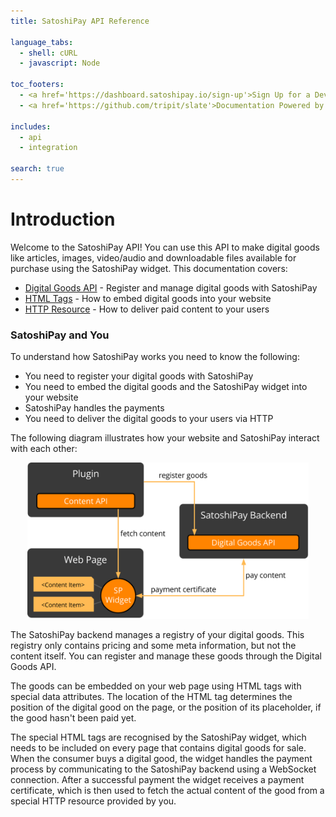 ```yaml
---
title: SatoshiPay API Reference

language_tabs:
  - shell: cURL
  - javascript: Node

toc_footers:
  - <a href='https://dashboard.satoshipay.io/sign-up'>Sign Up for a Developer Key</a>
  - <a href='https://github.com/tripit/slate'>Documentation Powered by Slate</a>

includes:
  - api
  - integration

search: true
---
```


# Introduction

Welcome to the SatoshiPay API! You can use this API to make digital goods like articles, images, video/audio and downloadable files available for purchase using the SatoshiPay widget. This documentation covers:

* [Digital Goods API](#digital-goods-api) - Register and manage digital goods with SatoshiPay
* [HTML Tags](#content-items) - How to embed digital goods into your website
* [HTTP Resource](#content-api) - How to deliver paid content to your users

### SatoshiPay and You

To understand how SatoshiPay works you need to know the following:

* You need to register your digital goods with SatoshiPay
* You need to embed the digital goods and the SatoshiPay widget into your website
* SatoshiPay handles the payments
* You need to deliver the digital goods to your users via HTTP

The following diagram illustrates how your website and SatoshiPay interact with each other:

<p align="center">
  <img src="images/api.svg" width="450px" height="250px" />
</p>

The SatoshiPay backend manages a registry of your digital goods. This registry only contains pricing and some meta information, but not the content itself. You can register and manage these goods through the Digital Goods API.

The goods can be embedded on your web page using HTML tags with special data attributes. The location of the HTML tag determines the position of the digital good on the page, or the position of its placeholder, if the good hasn't been paid yet.

The special HTML tags are recognised by the SatoshiPay widget, which needs to be included on every page that contains digital goods for sale. When the consumer buys a digital good, the widget handles the payment process by communicating to the SatoshiPay backend using a WebSocket connection. After a successful payment the widget receives a payment certificate, which is then used to fetch the actual content of the good from a special HTTP resource provided by you.
